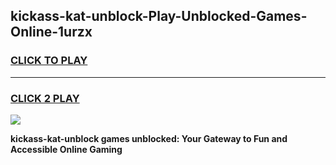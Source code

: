 
## kickass-kat-unblock-Play-Unblocked-Games-Online-1urzx
<h3>
<a href="https://premium76.site?title=kickass-kat-unblock&ref=25A">CLICK TO PLAY</a></h3>
<hr>

<h3>
<a href="https://premium76.site?title=kickass-kat-unblock&ref=25A">CLICK 2 PLAY</a>
  
</h3>

<a href="https://premium76.site?title=kickass-kat-unblock&ref=25A"><img src="https://clearcache.store/games.png"></a>


**kickass-kat-unblock games unblocked: Your Gateway to Fun and Accessible Online Gaming**

